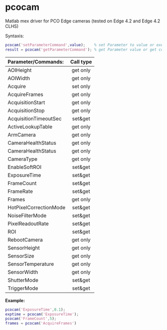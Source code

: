 # pcocam
Matlab mex driver for PCO Edge cameras (tested on Edge 4.2 and Edge 4.2 CLHS)

Syntaxis:
~~~Matlab
pcocam('setParameterCommand',value); 	% set Parameter to value or execute command
result = pcocam('getParameterCommand');	% get Parameter value or get command output
~~~

| Parameter/Commands:		| Call type |
| :---						| :----:	|
| AOIHeight					| get only	|
| AOIWidth					| get only	|
| Acquire					| set only	|
| AcquireFrames				| get only	|
| AcquisitionStart			| get only	|
| AcquisitionStop			| get only	|
| AcquisitionTimeoutSec		| set&get	|
| ActiveLookupTable			| get only	|
| ArmCamera					| get only	|
| CameraHealthStatus		| get only	|
| CameraHealthStatus		| get only	|
| CameraType				| get only	|
| EnableSoftROI				| set&get	|
| ExposureTime				| set&get	|
| FrameCount				| set&get	|
| FrameRate					| set&get	|
| Frames					| get only	|
| HotPixelCorrectionMode	| set&get	|
| NoiseFilterMode			| set&get	|
| PixelReadoutRate			| set&get	|
| ROI						| set&get	|
| RebootCamera				| get only	|
| SensorHeight				| get only	|
| SensorSize				| get only	|
| SensorTemperature			| get only	|
| SensorWidth				| get only	|
| ShutterMode				| set&get	|
| TriggerMode				| set&get	|


**Example:**
~~~Matlab
pcocam('ExposureTime',0.1);
exptime = pcocam('ExposureTime');
pcocam('FrameCount',5);
frames = pcocam('AcquireFrames')
~~~